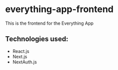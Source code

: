 # everything-app-frontend

This is the frontend for the Everything App

## Technologies used:

- React.js
- Next.js
- NextAuth.js
